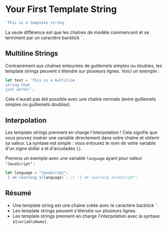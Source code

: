 # Your First Template String

```javascript
`This is a template string`
```

La seule différence est que les chaînes de modèle commencent et se terminent par un caractère backtick `` ` ``.

## Multiline Strings

Contrairement aux chaînes entourées de guillemets simples ou doubles, les template strings peuvent s'étendre sur plusieurs lignes. Voici un exemple :

```javascript
let text = `This is a multiline
string that
just works!`;
```

Cela n'aurait pas été possible avec une chaîne normale (entre guillemets simples ou guillemets doubles).

## Interpolation

Les template strings prennent en charge l'interpolation ! Cela signifie que vous pouvez insérer une variable directement dans votre chaîne et obtenir sa valeur. La syntaxe est simple : vous entourez le nom de votre variable d'un signe dollar `$` et d'accolades `{}`.

Prenons un exemple avec une variable `language` ayant pour valeur `"JavaScript"` :

```javascript
let language = "JavaScript";
`I am learning ${language}`; // "I am learning JavaScript";
```

## Résumé

- Une template string est une chaîne créée avec le caractère backtick `` ` ``.
- Les template strings peuvent s'étendre sur plusieurs lignes.
- Les template strings prennent en charge l'interpolation avec la syntaxe `${variableName}`.
```